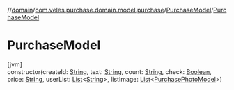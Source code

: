 //[domain](../../../index.md)/[com.veles.purchase.domain.model.purchase](../index.md)/[PurchaseModel](index.md)/[PurchaseModel](-purchase-model.md)

# PurchaseModel

[jvm]\
constructor(createId: [String](https://kotlinlang.org/api/latest/jvm/stdlib/kotlin/-string/index.html), text: [String](https://kotlinlang.org/api/latest/jvm/stdlib/kotlin/-string/index.html), count: [String](https://kotlinlang.org/api/latest/jvm/stdlib/kotlin/-string/index.html), check: [Boolean](https://kotlinlang.org/api/latest/jvm/stdlib/kotlin/-boolean/index.html), price: [String](https://kotlinlang.org/api/latest/jvm/stdlib/kotlin/-string/index.html), userList: [List](https://kotlinlang.org/api/latest/jvm/stdlib/kotlin.collections/-list/index.html)&lt;[String](https://kotlinlang.org/api/latest/jvm/stdlib/kotlin/-string/index.html)&gt;, listImage: [List](https://kotlinlang.org/api/latest/jvm/stdlib/kotlin.collections/-list/index.html)&lt;[PurchasePhotoModel](../-purchase-photo-model/index.md)&gt;)
